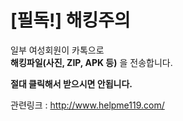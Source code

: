 # [필독!] 해킹주의
일부 여성회원이 카톡으로   
**해킹파일(사진, ZIP, APK 등)** 을 전송합니다.  
  
**절대 클릭해서 받으시면 안됩니다.**  
  
관련링크 : <http://www.helpme119.com/>  
